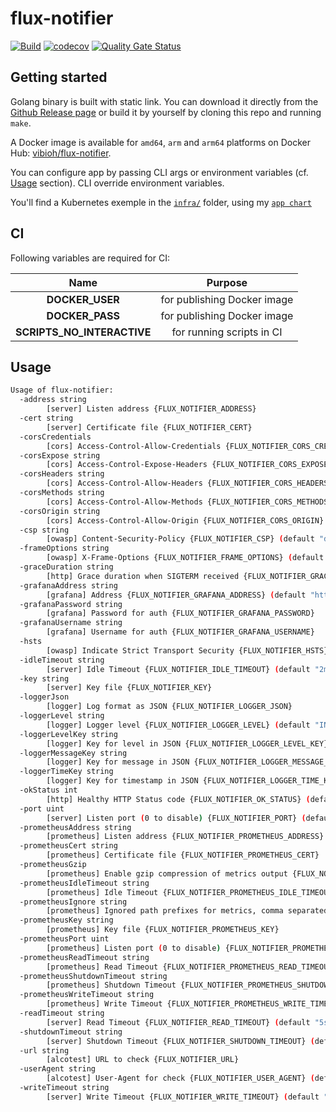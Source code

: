 # flux-notifier

[![Build](https://github.com/ViBiOh/flux-notifier/workflows/Build/badge.svg)](https://github.com/ViBiOh/flux-notifier/actions)
[![codecov](https://codecov.io/gh/ViBiOh/flux-notifier/branch/main/graph/badge.svg)](https://codecov.io/gh/ViBiOh/flux-notifier)
[![Quality Gate Status](https://sonarcloud.io/api/project_badges/measure?project=ViBiOh_flux-notifier&metric=alert_status)](https://sonarcloud.io/dashboard?id=ViBiOh_flux-notifier)

## Getting started

Golang binary is built with static link. You can download it directly from the [Github Release page](https://github.com/ViBiOh/flux-notifier/releases) or build it by yourself by cloning this repo and running `make`.

A Docker image is available for `amd64`, `arm` and `arm64` platforms on Docker Hub: [vibioh/flux-notifier](https://hub.docker.com/r/vibioh/flux-notifier/tags).

You can configure app by passing CLI args or environment variables (cf. [Usage](#usage) section). CLI override environment variables.

You'll find a Kubernetes exemple in the [`infra/`](infra/) folder, using my [`app chart`](https://github.com/ViBiOh/charts/tree/main/app)

## CI

Following variables are required for CI:

|            Name            |           Purpose           |
| :------------------------: | :-------------------------: |
|      **DOCKER_USER**       | for publishing Docker image |
|      **DOCKER_PASS**       | for publishing Docker image |
| **SCRIPTS_NO_INTERACTIVE** |  for running scripts in CI  |

## Usage

```bash
Usage of flux-notifier:
  -address string
        [server] Listen address {FLUX_NOTIFIER_ADDRESS}
  -cert string
        [server] Certificate file {FLUX_NOTIFIER_CERT}
  -corsCredentials
        [cors] Access-Control-Allow-Credentials {FLUX_NOTIFIER_CORS_CREDENTIALS}
  -corsExpose string
        [cors] Access-Control-Expose-Headers {FLUX_NOTIFIER_CORS_EXPOSE}
  -corsHeaders string
        [cors] Access-Control-Allow-Headers {FLUX_NOTIFIER_CORS_HEADERS} (default "Content-Type")
  -corsMethods string
        [cors] Access-Control-Allow-Methods {FLUX_NOTIFIER_CORS_METHODS} (default "GET")
  -corsOrigin string
        [cors] Access-Control-Allow-Origin {FLUX_NOTIFIER_CORS_ORIGIN} (default "*")
  -csp string
        [owasp] Content-Security-Policy {FLUX_NOTIFIER_CSP} (default "default-src 'self'; base-uri 'self'")
  -frameOptions string
        [owasp] X-Frame-Options {FLUX_NOTIFIER_FRAME_OPTIONS} (default "deny")
  -graceDuration string
        [http] Grace duration when SIGTERM received {FLUX_NOTIFIER_GRACE_DURATION} (default "30s")
  -grafanaAddress string
        [grafana] Address {FLUX_NOTIFIER_GRAFANA_ADDRESS} (default "http://grafana")
  -grafanaPassword string
        [grafana] Password for auth {FLUX_NOTIFIER_GRAFANA_PASSWORD}
  -grafanaUsername string
        [grafana] Username for auth {FLUX_NOTIFIER_GRAFANA_USERNAME}
  -hsts
        [owasp] Indicate Strict Transport Security {FLUX_NOTIFIER_HSTS} (default true)
  -idleTimeout string
        [server] Idle Timeout {FLUX_NOTIFIER_IDLE_TIMEOUT} (default "2m")
  -key string
        [server] Key file {FLUX_NOTIFIER_KEY}
  -loggerJson
        [logger] Log format as JSON {FLUX_NOTIFIER_LOGGER_JSON}
  -loggerLevel string
        [logger] Logger level {FLUX_NOTIFIER_LOGGER_LEVEL} (default "INFO")
  -loggerLevelKey string
        [logger] Key for level in JSON {FLUX_NOTIFIER_LOGGER_LEVEL_KEY} (default "level")
  -loggerMessageKey string
        [logger] Key for message in JSON {FLUX_NOTIFIER_LOGGER_MESSAGE_KEY} (default "message")
  -loggerTimeKey string
        [logger] Key for timestamp in JSON {FLUX_NOTIFIER_LOGGER_TIME_KEY} (default "time")
  -okStatus int
        [http] Healthy HTTP Status code {FLUX_NOTIFIER_OK_STATUS} (default 204)
  -port uint
        [server] Listen port (0 to disable) {FLUX_NOTIFIER_PORT} (default 1080)
  -prometheusAddress string
        [prometheus] Listen address {FLUX_NOTIFIER_PROMETHEUS_ADDRESS}
  -prometheusCert string
        [prometheus] Certificate file {FLUX_NOTIFIER_PROMETHEUS_CERT}
  -prometheusGzip
        [prometheus] Enable gzip compression of metrics output {FLUX_NOTIFIER_PROMETHEUS_GZIP}
  -prometheusIdleTimeout string
        [prometheus] Idle Timeout {FLUX_NOTIFIER_PROMETHEUS_IDLE_TIMEOUT} (default "10s")
  -prometheusIgnore string
        [prometheus] Ignored path prefixes for metrics, comma separated {FLUX_NOTIFIER_PROMETHEUS_IGNORE}
  -prometheusKey string
        [prometheus] Key file {FLUX_NOTIFIER_PROMETHEUS_KEY}
  -prometheusPort uint
        [prometheus] Listen port (0 to disable) {FLUX_NOTIFIER_PROMETHEUS_PORT} (default 9090)
  -prometheusReadTimeout string
        [prometheus] Read Timeout {FLUX_NOTIFIER_PROMETHEUS_READ_TIMEOUT} (default "5s")
  -prometheusShutdownTimeout string
        [prometheus] Shutdown Timeout {FLUX_NOTIFIER_PROMETHEUS_SHUTDOWN_TIMEOUT} (default "5s")
  -prometheusWriteTimeout string
        [prometheus] Write Timeout {FLUX_NOTIFIER_PROMETHEUS_WRITE_TIMEOUT} (default "10s")
  -readTimeout string
        [server] Read Timeout {FLUX_NOTIFIER_READ_TIMEOUT} (default "5s")
  -shutdownTimeout string
        [server] Shutdown Timeout {FLUX_NOTIFIER_SHUTDOWN_TIMEOUT} (default "10s")
  -url string
        [alcotest] URL to check {FLUX_NOTIFIER_URL}
  -userAgent string
        [alcotest] User-Agent for check {FLUX_NOTIFIER_USER_AGENT} (default "Alcotest")
  -writeTimeout string
        [server] Write Timeout {FLUX_NOTIFIER_WRITE_TIMEOUT} (default "10s")
```
